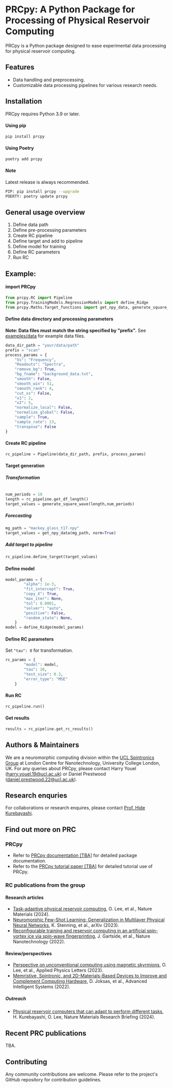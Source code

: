 # PRCpy: A Python Package for Processing of Physical Reservoir Computing

PRCpy is a Python package designed to ease experimental data processing for physical reservoir computing.

## Features

- Data handling and preprocessing.
- Customizable data processing pipelines for various research needs.

## Installation

PRCpy requires Python 3.9 or later.

#### Using pip

```bash
pip install prcpy
```

#### Using Poetry
```bash
poetry add prcpy
```

#### Note

Latest release is always recommended.
```bash
PIP: pip install prcpy --upgrade
POERTY: poetry update prcpy
```

## General usage overview

1. Define data path 
2. Define pre-processing parameters 
3. Create RC pipeline
4. Define target and add to pipeline
5. Define model for training
6. Define RC parameters
7. Run RC

## Example:

#### import PRCpy
```python
from prcpy.RC import Pipeline
from prcpy.TrainingModels.RegressionModels import define_Ridge
from prcpy.Maths.Target_functions import get_npy_data, generate_square_waves
```

#### Define data directory and processing parameters
**Note: Data files must match the string specified by "prefix".**
See [examples/data](examples/data) for example data files.
```python
data_dir_path = "your/data/path"
prefix = "scan"
process_params = {
    "Xs": "Frequency",
    "Readouts": "Spectra",
    "remove_bg": True,
    "bg_fname": "background_data.txt",
    "smooth": False,
    "smooth_win": 51,
    "smooth_rank": 4,
    "cut_xs": False,
    "x1": 2,
    "x2": 5,
    "normalize_local": False,
    "normalize_global": False,
    "sample": True,
    "sample_rate": 13,
    "transpose": False
}
```

#### Create RC pipeline
```python
rc_pipeline = Pipeline(data_dir_path, prefix, process_params)
```

#### Target generation

##### Transformation
```python

num_periods = 10
length = rc_pipeline.get_df_length()
target_values = generate_square_wave(length,num_periods)
```

##### Forecasting
```python
mg_path = "mackey_glass_t17.npy"
target_values = get_npy_data(mg_path, norm=True)
```

##### Add target to pipeline
```python
rc_pipeline.define_target(target_values)
```

#### Define model
```python
model_params = {
        "alpha": 1e-3,
        "fit_intercept": True,
        "copy_X": True,
        "max_iter": None,
        "tol": 0.0001,
        "solver": "auto",
        "positive": False,
        "random_state": None,
    }
model = define_Ridge(model_params)
```

#### Define RC parameters
Set `"tau": 0` for transformation.

```python
rc_params = {
        "model": model,
        "tau": 10,
        "test_size": 0.3,
        "error_type": "MSE"
    }

```

#### Run RC
```python
rc_pipeline.run()
```

#### Get results
```python
results = rc_pipeline.get_rc_results()
```

## Authors & Maintainers

We are a neuromorphic computing division within the [UCL Spintronics Group](https://www.ucl.ac.uk/spintronics/) at London Centre for Nanotechnology, University College London, UK. For any queries about PRCpy, please contact Harry Youel (harry.youel.19@ucl.ac.uk) or Daniel Prestwood (daniel.prestwood.22@ucl.ac.uk). 

## Research enquries
For collaborations or research enquires, please contact [Prof. Hide Kurebayashi](https://www.ucl.ac.uk/spintronics/people/hidekazu-kurebayashi).

## Find out more on PRC

### PRCpy
- Refer to [PRCpy documentation [TBA]]() for detailed package documentation.
- Refer to the [PRCpy tutorial paper [TBA]]() for detailed tutorial use of PRCpy.

### RC publications from the group

#### Research articles
- [Task-adaptive physical reservoir computing](https://www.nature.com/articles/s41563-023-01698-8), O. Lee, et al., Nature Materials (2024).
- [Neuromorphic Few-Shot Learning: Generalization in Multilayer Physical Neural Networks](https://arxiv.org/abs/2211.06373), K. Stenning, et al., arXiv (2023).
- [Reconfigurable training and reservoir computing in an artificial spin-vortex ice via spin-wave fingerprinting](https://www.nature.com/articles/s41565-022-01091-7), J. Gartside, et al., Nature Nanotechnology (2022).

#### Review/perspectives
- [Perspective on unconventional computing using magnetic skyrmions](https://pubs.aip.org/aip/apl/article/122/26/260501/2900466), O. Lee, et al., Applied Physics Letters (2023).
- [Memristive, Spintronic, and 2D-Materials-Based Devices to Improve and Complement Computing Hardware](https://onlinelibrary.wiley.com/doi/full/10.1002/aisy.202200068), D. Joksas, et al., Advanced Intelligent Systems (2022).

##### Outreach
- [Physical reservoir computers that can adapt to perform different tasks](https://www.nature.com/articles/s41563-023-01708-9), H. Kurebayashi, O. Lee, Nature Materials Research Briefing (2024).


## Recent PRC publications
TBA.


## Contributing

Any community contributions are welcome. Please refer to the project's GitHub repository for contribution guidelines.



